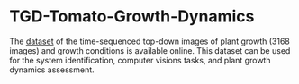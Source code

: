 # TGD-Tomato-Growth-Dynamics
The [dataset](https://www.dropbox.com/sh/92659kzt2zhapjd/AAA4hDa4e6WhkbHzsy0ajgzba?dl=0) of the time-sequenced top-down images of plant growth (3168 images) and growth conditions is available online. This dataset can be used for the system identification, computer visions tasks, and plant growth dynamics assessment.
